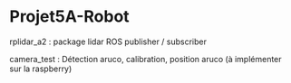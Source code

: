 # Projet5A-Robot

rplidar_a2 : package lidar ROS publisher / subscriber

camera_test : Détection aruco, calibration, position aruco (à implémenter sur la raspberry)
